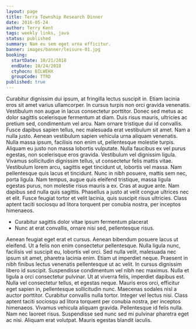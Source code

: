 ```yaml
---
layout: page
title: Terra Township Research Dinner
date: 2016-05-24
author: Terry Kent
tags: weekly links, java
status: published
summary: Nam eu sem eget urna efficitur.
banner: images/banner/leisure-01.jpg
booking:
  startDate: 10/21/2018
  endDate: 10/24/2018
  ctyhocn: BILWEHX
  groupCode: TTRD
published: true
---
```

Curabitur dignissim dui ipsum, at fringilla lectus suscipit in. Etiam lacinia eros sit amet varius ullamcorper. In cursus turpis non orci gravida venenatis. Vestibulum non augue in lacus consectetur porttitor. Donec sed metus ac dolor sagittis scelerisque fermentum at diam. Duis risus mauris, ultricies ac pretium sed, condimentum vel arcu. Nam ornare tristique dui id convallis. Fusce dapibus sapien tellus, nec malesuada erat vestibulum sit amet. Nam a nulla justo.
Aenean vestibulum sapien vehicula urna aliquam venenatis. Nulla massa ipsum, facilisis non enim ut, pellentesque molestie turpis. Aliquam eu justo non massa lobortis vulputate. Nulla faucibus ex vel purus egestas, non scelerisque eros gravida. Vestibulum vel dignissim ligula. Vivamus sollicitudin dignissim tellus, ut consectetur felis mattis vitae. Vestibulum lorem arcu, sagittis eget tincidunt ut, lobortis vel massa. Nam pellentesque quis lacus et tincidunt. Nunc in nibh posuere, mattis sem nec, porta ligula. Nam tempus, augue quis eleifend tristique, massa ligula egestas purus, non molestie risus mauris a ex. Cras at augue ante. Nam dapibus sed nulla quis sagittis. Phasellus a justo at velit congue ultrices nec et elit. Fusce feugiat tortor et velit lacinia, quis suscipit risus ultricies. Class aptent taciti sociosqu ad litora torquent per conubia nostra, per inceptos himenaeos.

* Curabitur sagittis dolor vitae ipsum fermentum placerat
* Nunc at erat convallis, ornare nisi sed, pellentesque risus.

Aenean feugiat eget erat et cursus. Aenean bibendum posuere lacus ut eleifend. Ut a felis non enim consectetur pellentesque. Nulla ligula nunc, facilisis vel suscipit eu, lobortis vel orci. Sed nulla velit, malesuada nec ipsum sit amet, pharetra lacinia enim. Etiam ut imperdiet neque. Praesent in nibh finibus lectus venenatis pellentesque ut ac velit. In cursus dignissim libero id suscipit. Suspendisse condimentum vel nibh nec maximus. Nulla et ligula a orci consectetur pulvinar. Ut at viverra felis, imperdiet dapibus est. Nulla vel consectetur tellus, et egestas neque. Mauris eros orci, efficitur eget sapien in, pellentesque sollicitudin nunc. Maecenas sodales nisl a auctor porttitor.
Curabitur convallis nulla tortor. Integer vel lectus nisi. Class aptent taciti sociosqu ad litora torquent per conubia nostra, per inceptos himenaeos. Vivamus vehicula aliquam gravida. Pellentesque id felis nulla. Nam nec laoreet risus. Suspendisse sed nunc sed mi pulvinar pharetra eget ac nisi. Aliquam erat volutpat. Mauris egestas blandit iaculis.
